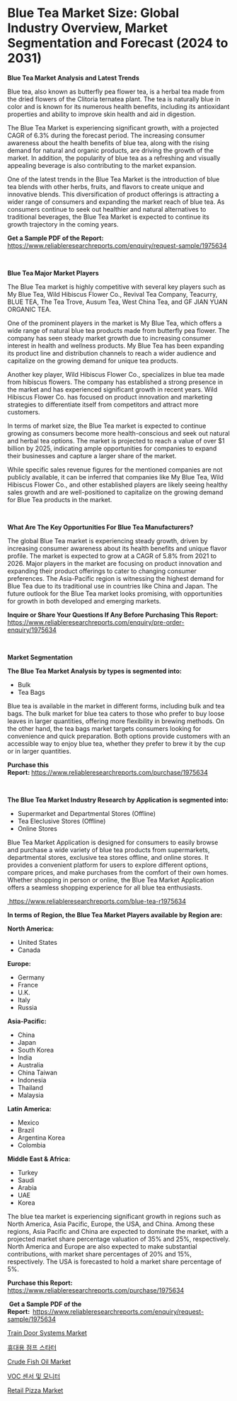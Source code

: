 <p><h1>Blue Tea Market Size: Global Industry Overview, Market Segmentation and Forecast (2024 to 2031)</h1></p><p><strong>Blue Tea Market Analysis and Latest Trends</strong></p>
<p><p>Blue tea, also known as butterfly pea flower tea, is a herbal tea made from the dried flowers of the Clitoria ternatea plant. The tea is naturally blue in color and is known for its numerous health benefits, including its antioxidant properties and ability to improve skin health and aid in digestion.</p><p>The Blue Tea Market is experiencing significant growth, with a projected CAGR of 6.3% during the forecast period. The increasing consumer awareness about the health benefits of blue tea, along with the rising demand for natural and organic products, are driving the growth of the market. In addition, the popularity of blue tea as a refreshing and visually appealing beverage is also contributing to the market expansion.</p><p>One of the latest trends in the Blue Tea Market is the introduction of blue tea blends with other herbs, fruits, and flavors to create unique and innovative blends. This diversification of product offerings is attracting a wider range of consumers and expanding the market reach of blue tea. As consumers continue to seek out healthier and natural alternatives to traditional beverages, the Blue Tea Market is expected to continue its growth trajectory in the coming years.</p></p>
<p><strong>Get a Sample PDF of the Report:&nbsp;</strong> <a href="https://www.reliableresearchreports.com/enquiry/request-sample/1975634">https://www.reliableresearchreports.com/enquiry/request-sample/1975634</a></p>
<p>&nbsp;</p>
<p><strong>Blue Tea Major Market Players</strong></p>
<p><p>The Blue Tea market is highly competitive with several key players such as My Blue Tea, Wild Hibiscus Flower Co., Revival Tea Company, Teacurry, BLUE TEA, The Tea Trove, Ausum Tea, West China Tea, and GF JIAN YUAN ORGANIC TEA. </p><p>One of the prominent players in the market is My Blue Tea, which offers a wide range of natural blue tea products made from butterfly pea flower. The company has seen steady market growth due to increasing consumer interest in health and wellness products. My Blue Tea has been expanding its product line and distribution channels to reach a wider audience and capitalize on the growing demand for unique tea products.</p><p>Another key player, Wild Hibiscus Flower Co., specializes in blue tea made from hibiscus flowers. The company has established a strong presence in the market and has experienced significant growth in recent years. Wild Hibiscus Flower Co. has focused on product innovation and marketing strategies to differentiate itself from competitors and attract more customers.</p><p>In terms of market size, the Blue Tea market is expected to continue growing as consumers become more health-conscious and seek out natural and herbal tea options. The market is projected to reach a value of over $1 billion by 2025, indicating ample opportunities for companies to expand their businesses and capture a larger share of the market.</p><p>While specific sales revenue figures for the mentioned companies are not publicly available, it can be inferred that companies like My Blue Tea, Wild Hibiscus Flower Co., and other established players are likely seeing healthy sales growth and are well-positioned to capitalize on the growing demand for Blue Tea products in the market.</p></p>
<p>&nbsp;</p>
<p><strong>What Are The Key Opportunities For Blue Tea Manufacturers?</strong></p>
<p><p>The global Blue Tea market is experiencing steady growth, driven by increasing consumer awareness about its health benefits and unique flavor profile. The market is expected to grow at a CAGR of 5.8% from 2021 to 2026. Major players in the market are focusing on product innovation and expanding their product offerings to cater to changing consumer preferences. The Asia-Pacific region is witnessing the highest demand for Blue Tea due to its traditional use in countries like China and Japan. The future outlook for the Blue Tea market looks promising, with opportunities for growth in both developed and emerging markets.</p></p>
<p><strong>Inquire or Share Your Questions If Any Before Purchasing This Report:</strong> <a href="https://www.reliableresearchreports.com/enquiry/pre-order-enquiry/1975634">https://www.reliableresearchreports.com/enquiry/pre-order-enquiry/1975634</a></p>
<p>&nbsp;</p>
<p><strong>Market Segmentation</strong></p>
<p><strong>The Blue Tea Market Analysis by types is segmented into:</strong></p>
<p><ul><li>Bulk</li><li>Tea Bags</li></ul></p>
<p><p>Blue tea is available in the market in different forms, including bulk and tea bags. The bulk market for blue tea caters to those who prefer to buy loose leaves in larger quantities, offering more flexibility in brewing methods. On the other hand, the tea bags market targets consumers looking for convenience and quick preparation. Both options provide customers with an accessible way to enjoy blue tea, whether they prefer to brew it by the cup or in larger quantities.</p></p>
<p><strong>Purchase this Report:&nbsp;</strong><a href="https://www.reliableresearchreports.com/purchase/1975634">https://www.reliableresearchreports.com/purchase/1975634</a></p>
<p>&nbsp;</p>
<p><strong>The Blue Tea Market Industry Research by Application is segmented into:</strong></p>
<p><ul><li>Supermarket and Departmental Stores (Offline)</li><li>Tea Eleclusive Stores (Offline)</li><li>Online Stores</li></ul></p>
<p><p>Blue Tea Market Application is designed for consumers to easily browse and purchase a wide variety of blue tea products from supermarkets, departmental stores, exclusive tea stores offline, and online stores. It provides a convenient platform for users to explore different options, compare prices, and make purchases from the comfort of their own homes. Whether shopping in person or online, the Blue Tea Market Application offers a seamless shopping experience for all blue tea enthusiasts.</p></p>
<p><a href="https://www.reliableresearchreports.com/blue-tea-r1975634">&nbsp;https://www.reliableresearchreports.com/blue-tea-r1975634</a></p>
<p><strong>In terms of Region, the Blue Tea Market Players available by Region are:</strong></p>
<p>
    <p> <strong> North America: </strong>
        <ul>
            <li>United States</li>
            <li>Canada</li>
        </ul>
        </p> 
    <p> <strong> Europe: </strong>
        <ul>
            <li>Germany</li>
            <li>France</li>
            <li>U.K.</li>
            <li>Italy</li>
            <li>Russia</li>
        </ul>
        </p> 
    <p> <strong> Asia-Pacific: </strong>
        <ul>
            <li>China</li>
            <li>Japan</li>
            <li>South Korea</li>
            <li>India</li>
            <li>Australia</li>
            <li>China Taiwan</li>
            <li>Indonesia</li>
            <li>Thailand</li>
            <li>Malaysia</li>
        </ul>
        </p> 
    <p> <strong> Latin America: </strong>
        <ul>
            <li>Mexico</li>
            <li>Brazil</li>
            <li>Argentina Korea</li>
            <li>Colombia</li>
        </ul>
        </p> 
    <p> <strong> Middle East & Africa: </strong>
        <ul>
            <li>Turkey</li>
            <li>Saudi</li>
            <li>Arabia</li>
            <li>UAE</li>
            <li>Korea</li>
        </ul>
    </p>
    </p>
<p><p>The blue tea market is experiencing significant growth in regions such as North America, Asia Pacific, Europe, the USA, and China. Among these regions, Asia Pacific and China are expected to dominate the market, with a projected market share percentage valuation of 35% and 25%, respectively. North America and Europe are also expected to make substantial contributions, with market share percentages of 20% and 15%, respectively. The USA is forecasted to hold a market share percentage of 5%.</p></p>
<p><strong>Purchase this Report: </strong><a href="https://www.reliableresearchreports.com/purchase/1975634">https://www.reliableresearchreports.com/purchase/1975634</a></p>
<p>&nbsp;<strong>Get a Sample PDF of the Report:&nbsp;&nbsp;</strong><a href="https://www.reliableresearchreports.com/enquiry/request-sample/1975634">https://www.reliableresearchreports.com/enquiry/request-sample/1975634</a></p>
<p><strong></strong></p>
<p><p><a href="https://issuu.com/reportprime-2/docs/train-door-systems-market-size-2030.pptx">Train Door Systems Market</a></p><p><a href="https://github.com/vs10l4sfg5c/Market-Research-Report-List-1/blob/main/134900716944.md">휴대용 점프 스타터</a></p><p><a href="https://github.com/globismark/Market-Research-Report-List-2/blob/main/crude-fish-oil-market.md">Crude Fish Oil Market</a></p><p><a href="https://github.com/Skyleitney456456/Market-Research-Report-List-1/blob/main/845069116945.md">VOC 센서 및 모니터</a></p><p><a href="https://github.com/prosalinda88/Market-Research-Report-List-3/blob/main/retail-pizza-market.md">Retail Pizza Market</a></p></p>